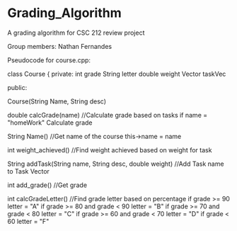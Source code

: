 # Grading_Algorithm
A grading algorithm for CSC 212 review project

Group members:
Nathan Fernandes

Pseudocode for course.cpp:

class Course {
private:
  int grade
  String letter
  double weight
  Vector<Task> taskVec
  
  public:
  
  Course(String Name, String desc)
  
  
  double calcGrade(name)
  //Calculate grade based on tasks
  if name = "homeWork"
      Calculate grade
  
  String Name()
  //Get name of the course
  this->name = name
  
  int weight_achieved()
  //Find weight achieved based on weight for task
  
  
  String addTask(String name, String desc, double weight)
  //Add Task name to Task Vector
  
  
  int add_grade()
  //Get grade
  
  int calcGradeLetter()
  //Find grade letter based on percentage
  if grade >= 90 
      letter = "A"
  if grade >= 80 and grade < 90 
      letter = "B"
  if grade >= 70 and grade < 80
      letter = "C"
  if grade >= 60 and grade < 70
      letter = "D"
  if grade < 60 
      letter = "F"
    
  
  
  
  
  
  
  
  
  
  
  
  
  
  
  



